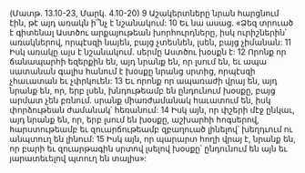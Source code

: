 (Մատթ. 13.10-23, Մարկ. 4.10-20)
9 Աշակերտները նրան հարցնում էին, թէ այդ առակն ի՞նչ է նշանակում: 10 Եւ նա ասաց. «Ձեզ տրուած է գիտենալ Աստծու արքայութեան խորհուրդները, իսկ ուրիշներին՝ առակներով, որպէսզի նայեն, բայց չտեսնեն, լսեն, բայց չիմանան:
11 Իսկ առակը այս է նշանակում. սերմը Աստծու խօսքն է: 12 Որոնք որ ճանապարհի եզերքին են, այդ նրանք են, որ լսում են, եւ ապա սատանան գալիս հանում է խօսքը նրանց սրտից, որպէսզի չհաւատան եւ չփրկուեն: 13 Եւ որոնք որ ապառաժի վրայ են, այդ նրանք են, որ, երբ լսեն, խնդութեամբ են ընդունում խօսքը, բայց արմատ չեն բռնում. սրանք միառժամանակ հաւատում են, իսկ փորձութեան ժամանակ՝ հեռանում: 14 Իսկ այն, որ փշերի մէջ ընկաւ, այդ նրանք են, որ, երբ լսում են խօսքը, աշխարհի հոգսերով, հարստութեամբ եւ զուարճութեամբ զբաղուած լինելով՝ խեղդւում ու անպտուղ են լինում: 15 Իսկ այն, որ պարարտ հողի վրայ է, նրանք են, որ բարի եւ զուարթագին սրտով լսելով խօսքը՝ ընդունում են այն եւ յարատեւելով պտուղ են տալիս»:
